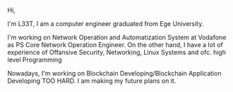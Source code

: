 Hi,

I'm L33T, I am a computer engineer graduated from Ege University.

I'm working on Network Operation and Automatization System at Vodafone as PS Core Network Operation Engineer.
On the other hand, I have a lot of experience of Offansive Security, Networking, Linux Systems and ofc. high level Programming

Nowadays, I'm working on Blockchain Developing/Blockchain Application Developing TOO HARD. I am making my future plans on it.
